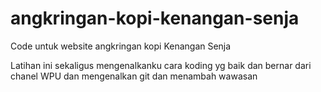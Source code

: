 # angkringan-kopi-kenangan-senja

Code untuk website angkringan kopi Kenangan Senja

Latihan ini sekaligus mengenalkanku cara koding yg baik dan bernar dari chanel WPU dan mengenalkan git dan menambah wawasan
